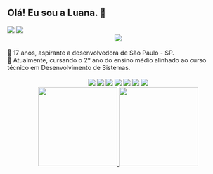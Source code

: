 ## Olá! Eu sou a Luana. 🍵
<div>
<a href="https://instagram.com/lvnabies" target="_blank"><img src="https://img.shields.io/badge/-Instagram-507a43?style=for-the-badge&logo=instagram&logoColor=white"%20target="_blank"></a>
<a href = "mailto:luana.gr.macedo@gmail.com"><img src="https://img.shields.io/badge/Gmail-507a43?style=for-the-badge&logo=gmail&logoColor=white" target="_blank"></a>
</div>

<div align="center">
<img src="https://data.whicdn.com/images/354320902/original.jpg">
</div>

<br>
🌿 17 anos, aspirante a desenvolvedora de São Paulo - SP.
<br>
📗 Atualmente, cursando o 2° ano do ensino médio alinhado ao curso técnico em Desenvolvimento de Sistemas.
<br> 

<div align="center">
 <br> 
<img src="https://img.shields.io/badge/HTML5-507a43?style=for-the-badge&logo=html5&logoColor=white">
<img src="https://img.shields.io/badge/JavaScript-507a43?style=for-the-badge&logo=javascript&logoColor=F7DF1E">
<img src="https://img.shields.io/badge/CSS3-507a43?style=for-the-badge&logo=css3&logoColor=white">
<img src="https://img.shields.io/badge/PHP-507a43?style=for-the-badge&logo=php&logoColor=white">
<img src="https://img.shields.io/badge/Microsoft%20SQL%20Server-507a43?style=for-the-badge&logo=microsoft%20sql%20server&logoColor=white">
<img src="https://img.shields.io/badge/JAVA-507a43?style=for-the-badge&logo=java&logoColor=white">
<img src="https://img.shields.io/badge/Inkscape-507a43?style=for-the-badge&logo=Inkscape&logoColor=white">
<br>  
</div>

<div align="center">
<a href="https://github.com/luanagbrm">
<img height="180em" src="https://github-readme-stats.vercel.app/api?username=luanagbrm&show_icons=true&theme=dark"/> 
<img height="180em" src="https://github-readme-stats.vercel.app/api/top-langs/?username=luanagbrm&layout=compact&langs_count=7&theme=dark"/>
</div>
<div align="center">
<br>
